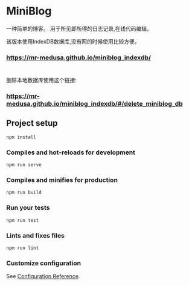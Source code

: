 # MiniBlog

一种简单的博客。 用于所见即所得的日志记录,在线代码编辑。

该版本使用IndexDB数据库,没有网的时候使用比较方便。

### https://mr-medusa.github.io/miniblog_indexdb/
    
#    
#    
#    
#    
#    
删除本地数据库使用这个链接:

### https://mr-medusa.github.io/miniblog_indexdb/#/delete_miniblog_db

## Project setup
```
npm install
```

### Compiles and hot-reloads for development
```
npm run serve
```

### Compiles and minifies for production
```
npm run build
```

### Run your tests
```
npm run test
```

### Lints and fixes files
```
npm run lint
```

### Customize configuration
See [Configuration Reference](https://cli.vuejs.org/config/).

